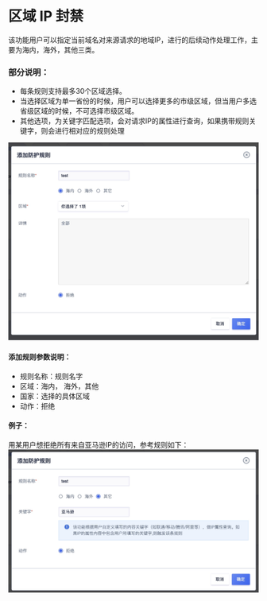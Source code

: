 

# 区域 IP 封禁

该功能⽤户可以指定当前域名对来源请求的地域IP，进行的后续动作处理工作，主要为海内，海外，其他三类。

### 部分说明：

* 每条规则支持最多30个区域选择。
* 当选择区域为单一省份的时候，用户可以选择更多的市级区域，但当用户多选省级区域的时候，不可选择市级区域。
* 其他选项，为关键字匹配选项，会对请求IP的属性进行查询，如果携带规则关键字，则会进行相对应的规则处理

![](/images/15971398839647.jpg)

#### 添加规则参数说明：

  - 规则名称：规则名字
  - 区域：海内， 海外，其他
  - 国家：选择的具体区域
  - 动作：拒绝

#### 例子：
用某用户想拒绝所有来自亚马逊IP的访问，参考规则如下：
![](/images/15971403969695.jpg)


